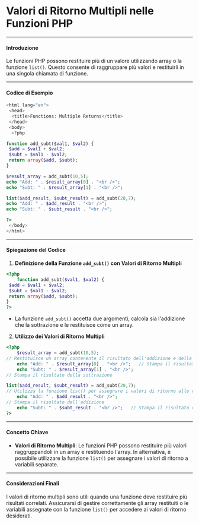 # Valori di Ritorno Multipli nelle Funzioni PHP

---

#### Introduzione

Le funzioni PHP possono restituire più di un valore utilizzando array o la funzione `list()`. Questo consente di raggruppare più valori e restituirli in una singola chiamata di funzione.

---

#### Codice di Esempio

```php
<html lang="en">
 <head>
  <title>Functions: Multiple Returns</title>
 </head>
 <body>
  <?php

function add_subt($val1, $val2) {
 $add = $val1 + $val2;
 $subt = $val1 - $val2;
 return array($add, $subt);
}

$result_array = add_subt(10,5);
echo "Add: " . $result_array[0] . "<br />";
echo "Subt: " . $result_array[1] . "<br />";

list($add_result, $subt_result) = add_subt(20,7);
echo "Add: " . $add_result . "<br />";
echo "Subt: " . $subt_result . "<br />";

?>
 </body>
</html>
```

---

#### Spiegazione del Codice

1. **Definizione della Funzione `add_subt()` con Valori di Ritorno Multipli**

```php
<?php
    function add_subt($val1, $val2) {
 $add = $val1 + $val2;
 $subt = $val1 - $val2;
 return array($add, $subt);
}
?>
```

- La funzione `add_subt()` accetta due argomenti, calcola sia l'addizione che la sottrazione e le restituisce come un array.

2. **Utilizzo dei Valori di Ritorno Multipli**

```php
<?php
    $result_array = add_subt(10,5);
// Restituisce un array contenente il risultato dell'addizione e della sottrazione
    echo "Add: " . $result_array[0] . "<br />";   // Stampa il risultato dell'addizione
    echo "Subt: " . $result_array[1] . "<br />";
// Stampa il risultato della sottrazione

list($add_result, $subt_result) = add_subt(20,7);
// Utilizza la funzione list() per assegnare i valori di ritorno alle variabili
    echo "Add: " . $add_result . "<br />";
// Stampa il risultato dell'addizione
    echo "Subt: " . $subt_result . "<br />";   // Stampa il risultato della sottrazione
?>
```

---

#### Concetto Chiave

- **Valori di Ritorno Multipli**: Le funzioni PHP possono restituire più valori raggruppandoli in un array e restituendo l'array. In alternativa, è possibile utilizzare la funzione `list()` per assegnare i valori di ritorno a variabili separate.

---

#### Considerazioni Finali

I valori di ritorno multipli sono utili quando una funzione deve restituire più risultati correlati. Assicurarsi di gestire correttamente gli array restituiti o le variabili assegnate con la funzione `list()` per accedere ai valori di ritorno desiderati.
